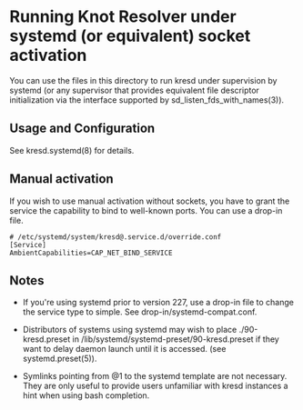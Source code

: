 Running Knot Resolver under systemd (or equivalent) socket activation
=====================================================================

You can use the files in this directory to run kresd under supervision
by systemd (or any supervisor that provides equivalent file descriptor
initialization via the interface supported by
sd_listen_fds_with_names(3)).

Usage and Configuration
-----------------------

See kresd.systemd(8) for details.

Manual activation
-----------------

If you wish to use manual activation without sockets, you have to grant
the service the capability to bind to well-known ports. You can use a drop-in
file.

    # /etc/systemd/system/kresd@.service.d/override.conf
    [Service]
    AmbientCapabilities=CAP_NET_BIND_SERVICE

Notes
-----

*  If you're using systemd prior to version 227, use a drop-in file to change
   the service type to simple. See drop-in/systemd-compat.conf.

*  Distributors of systems using systemd may wish to place
   ./90-kresd.preset in /lib/systemd/systemd-preset/90-kresd.preset if
   they want to delay daemon launch until it is accessed. (see
   systemd.preset(5)).

*  Symlinks pointing from @1 to the systemd template are not necessary. They
   are only useful to provide users unfamiliar with kresd instances a hint
   when using bash completion.
